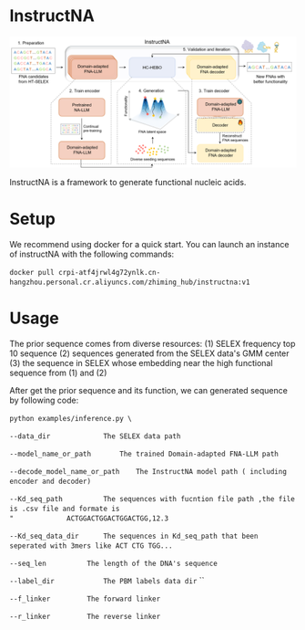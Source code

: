 # InstructNA

![InstructNA.png](./InstructNA.png)

InstructNA is a framework to generate functional nucleic acids. 

# Setup

We recommend using docker for a quick start. You can launch an instance of instructNA with the following commands:

`docker pull crpi-atf4jrwl4g72ynlk.cn-hangzhou.personal.cr.aliyuncs.com/zhiming_hub/instructna:v1`

# Usage

The prior sequence comes from diverse resources: (1) SELEX frequency top 10 sequence (2) sequences generated from the SELEX data's GMM center (3) the sequence in SELEX whose embedding near the high functional sequence from (1) and (2)

After get the prior sequence and its function, we can generated sequence by following code:

`python examples/inference.py \`

`--data_dir 			The SELEX data path`

`--model_name_or_path  		The trained Domain-adapted FNA-LLM path`

`--decode_model_name_or_path	The InstructNA model path ( including encoder and decoder)`	

`--Kd_seq_path			The sequences with fucntion file path ,the file is .csv file and formate is 				  	 						  "				ACTGGACTGGACTGGACTGG,12.3 `

`--Kd_seq_data_dir		The sequences in Kd_seq_path that been seperated with 3mers like ACT CTG TGG...			` 

`--seq_len 			The length of the DNA's sequence`					 					` `

`--label_dir			The PBM labels data dir`					``

`--f_linker			The forward linker`					

`--r_linker			The reverse linker`
